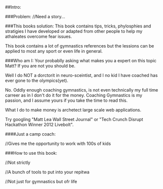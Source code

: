 ##Intro:

###Problem:
//Need a story...

###This books solution:
This book contains tips, tricks, phylosphies and stratigies I have developed or adapted from other people to help my athaleates overcome fear issues. 

This book contains a lot of gymnastics references but the lessions can be applied to most any sport or even life in general.

###Who am I:
Your probablly asking what makes you a expert on this topic Matt? If you are not you should be. 

Well I do NOT a dorctorit in neuro-sceintist, and I no kid I have coached has ever gone to the olympics(yet).

No. Oddly enough coaching gymnastics, is not even technically my full time carreer as in I don't do it for the money. Coaching Gymnastics is my passion, and I assume yours if you take the time to read this.

What I do to make money is archetect large scale web applications.

Try googling "Matt Lea Wall Street Journal" or "Tech Crunch Disrupt Hackathon Winner 2012 Livebolt".

####Just a camp coach:

//Gives me the opportunity to work with 100s of kids



###How to use this book:

//Not strictly

//A bunch of tools to put into your repitwa

//Not just for gymnastics but ofr life